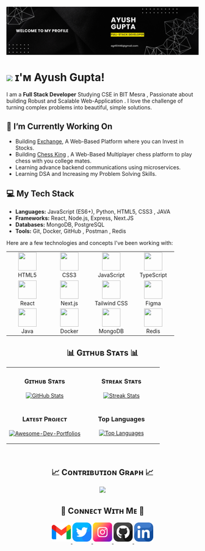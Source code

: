 <!--Banner-->
![ayush banner image](./banner.png)

<!--Header Name-->
# <img src="https://emojis.slackmojis.com/emojis/images/1531849430/4246/blob-sunglasses.gif?1531849430" width="30"/> ɪ'ᴍ Ayush Gupta! 

<!--Start Intro-->               
I am a **Full Stack Developer** Studying CSE in BIT Mesra , Passionate about building Robust and Scalable Web-Application . I love the challenge of turning complex problems into beautiful, simple solutions.


## 🔭 I’m Currently Working On

* Building [Exchange](), A Web-Based Platform where you can Invest in Stocks.
* Building [Chess King]() , A Web-Based Multiplayer chess platform to play chess with you college mates.
* Learning advance backend communications using microservices.
* Learning DSA and Increasing my Problem Solving Skills.

## 💻 My Tech Stack
* **Languages:** JavaScript (ES6+), Python, HTML5, CSS3 , JAVA
* **Frameworks:** React, Node.js, Express, Next.JS
* **Databases:** MongoDB, PostgreSQL
* **Tools:** Git, Docker, GitHub , Postman , Redis

Here are a few technologies and concepts I've been working with:

<table width = "100%">
  <tr>
    <td align="center" width="96">
      <a href="#-my-tech-stack">
        <img src="https://cdn.jsdelivr.net/gh/devicons/devicon/icons/html5/html5-original.svg" width="48" height="48" />
      </a>
      <br>HTML5
    </td>
    <td align="center" width="96">
      <a href="#-my-tech-stack">
        <img src="https://cdn.jsdelivr.net/gh/devicons/devicon/icons/css3/css3-original.svg" width="48" height="48" />
      </a>
      <br>CSS3
    </td>
    <td align="center" width="96">
      <a href="#-my-tech-stack">
        <img src="https://cdn.jsdelivr.net/gh/devicons/devicon/icons/javascript/javascript-original.svg" width="48" height="48" />
      </a>
      <br>JavaScript
    </td>
    <td align="center" width="96">
      <a href="#-my-tech-stack">
        <img src="https://cdn.jsdelivr.net/gh/devicons/devicon/icons/typescript/typescript-original.svg" width="48" height="48" />
      </a>
      <br>TypeScript
    </td>
  </tr>
  <tr>
    <td align="center" width="96">
      <a href="#-my-tech-stack">
        <img src="https://cdn.jsdelivr.net/gh/devicons/devicon/icons/react/react-original.svg" width="48" height="48" />
      </a>
      <br>React
    </td>
    <td align="center" width="96">
      <a href="#-my-tech-stack">
        <img src="https://cdn.jsdelivr.net/gh/devicons/devicon/icons/nextjs/nextjs-original.svg" width="48" height="48" />
      </a>
      <br>Next.js
    </td>
    <td align="center" width="96">
      <a href="#-my-tech-stack">
        <img src="https://cdn.jsdelivr.net/gh/devicons/devicon/icons/tailwindcss/tailwindcss-original.svg" width="48" height="48" />
      </a>
      <br>Tailwind CSS
    </td>
    <td align="center" width="96">
      <a href="#-my-tech-stack">
        <img src="https://cdn.jsdelivr.net/gh/devicons/devicon/icons/figma/figma-original.svg" width="48" height="48" />
      </a>
      <br>Figma
    </td>
  </tr>
  <tr>
    <td align="center" width="96">
      <a href="#-my-tech-stack">
        <img src="https://cdn.jsdelivr.net/gh/devicons/devicon/icons/java/java-original.svg" width="48" height="48" />
      </a>
      <br>Java
    </td>
    <td align="center" width="96">
      <a href="#-my-tech-stack">
        <img src="https://cdn.jsdelivr.net/gh/devicons/devicon/icons/docker/docker-original.svg" width="48" height="48" />
      </a>
      <br>Docker
    </td>
    <td align="center" width="96">
      <a href="#-my-tech-stack">
        <img src="https://cdn.jsdelivr.net/gh/devicons/devicon/icons/mongodb/mongodb-original.svg" width="48" height="48" />
      </a>
      <br>MongoDB
    </td>
    <td align="center" width="96">
      <a href="#-my-tech-stack">
        <img src="https://cdn.jsdelivr.net/gh/devicons/devicon/icons/redis/redis-original.svg" width="48" height="48" />
      </a>
      <br>Redis
    </td>
  </tr>
</table>

<!--Github stats Table--> 
<h2 align="center">📊 Gɪᴛʜᴜʙ Sᴛᴀᴛs 📊</h2>

<table width="100%">
  <tr>
    <td width="50%">
      <h3 align="center"><strong>Gɪᴛʜᴜʙ Sᴛᴀᴛs</strong></h3>
      <p align="center">
        <a href="https://github.com/ayush-gupta-04">
          <img align="center" src="https://github-readme-stats.vercel.app/api?username=ayush-gupta-04&count_private=true&show_icons=true&theme=nightowl&bg_color=0,000000,441350&title_color=c56a90&text_color=ffffff&rank_icon=github&hide=prs,issues,contribs&show=reviews,prs_merged,prs_merged_percentage" alt="GitHub Stats" />
        </a>
      </p>
    </td>
    <td width="50%">
      <h3 align="center"><strong>Sᴛʀᴇᴀᴋ Sᴛᴀᴛs</strong></h3>
      <p align="center">
        <a href="https://github.com/ayush-gupta-04">
          <img align="center" src="https://streak-stats.demolab.com?user=ayush-gupta-04&theme=nightowl&background=0,000000,441350&fire=ffeb95&ring=ffeb95&sideNums=ffffff&sideLabels=ffffff&dates=c56a90&currStreakNum=ffffff" alt="Streak Stats" />
        </a>
      </p>
    </td>
  </tr>
  <tr>
    <td width="50%">
      <h3 align="center"><strong>Lᴀᴛᴇsᴛ Pʀᴏᴊᴇᴄᴛ</strong></h3>
      <p align="center">
        <a href="https://github.com/ayush-gupta-04/Cash-Canvas">
          <img align="center" width="470" src="https://github-readme-stats.vercel.app/api/pin/?username=ayush-gupta-04&repo=Cash-Canvas&theme=nightowl&show_owner=true&bg_color=0,000000,441350&title_color=c56a90&text_color=ffffff" alt="Awesome-Dev-Portfolios" />
        </a>
      </p>
    </td>
    <td width="50%">
      <h3 align="center"><strong>Top Languages</strong></h3>
      <p align="center">
        <a href="https://github.com/ayush-gupta-04">
          <img align="center" src="https://github-readme-stats.vercel.app/api/top-langs/?username=ayush-gupta-04&layout=compact&theme=radical" alt="Top Languages" />
        </a>
      </p>
    </td>
  </tr>
</table>
<br />

<!--Contribution Graph-->
<h2 align="center">📈 Cᴏɴᴛʀɪʙᴜᴛɪᴏɴ Gʀᴀᴘʜ 📈</h2>
<div align="center">
    <img src="https://github-readme-activity-graph.vercel.app/graph?username=ayush-gupta-04&bg_color=220a28&&color=ffffff&line=c56a90&point=ffeb95&area=false&hide_border=false" border-radius="15">
</div>



<!--Contact Section--> 

<h2 align="center">🤝 Cᴏɴɴᴇᴄᴛ Wɪᴛʜ Mᴇ 🤝 </h2>
<div align="center">
  
<a href="mailto:ag451448@gmail.com" target="_blank">
<img src="./gmail.png" width=50 height=50 alt="kirannaragund197@gmail.com" style="margin-bottom: 5px;" />
</a>

<a href="https://x.com/me_AyushGupta_" target="_blank">
<img src="./twitter.png" width=50 height=50 alt="kiran__a__n" style="margin-bottom: 5px;" />
</a>

<a href="https://www.instagram.com/ayush__gupta_04/" target="_blank">
<img src="./instagram.png" width=50 height=50 alt="kiran_a_n" style="margin-bottom: 5px;" />
</a>

<a href="https://www.githubcom/ayush-gupta-04" target="_blank">
<img src="./github.png" width=50 height=50 alt="Kiran1689" style="margin-bottom: 5px;" />
</a>

<a href="www.linkedin.com/in/ayush-gupta-r10858" target="_blank">
<img src="./linkedin.png" width=50 height=50 alt="linkedin" style="margin-bottom: 5px;" />
</a>

</a>
</div>
<br/>
